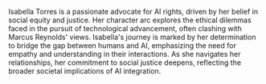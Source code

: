 Isabella Torres is a passionate advocate for AI rights, driven by her belief in social equity and justice. Her character arc explores the ethical dilemmas faced in the pursuit of technological advancement, often clashing with Marcus Reynolds' views. Isabella's journey is marked by her determination to bridge the gap between humans and AI, emphasizing the need for empathy and understanding in their interactions. As she navigates her relationships, her commitment to social justice deepens, reflecting the broader societal implications of AI integration.